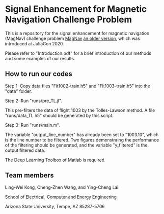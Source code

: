 # Signal Enhancement for Magnetic Navigation Challenge Problem

This is a repository for the signal enhancement for magnetic navigation (MagNav) challenge problem [MagNav](https://github.com/MIT-AI-Accelerator/MagNav.jl) [an older version](https://github.com/lw-kong/MagNav_2020.jl), which was introduced at JuliaCon 2020.

Please refer to "Introduction.pdf" for a brief introduction of our methods and some examples of our results. 

## How to run our codes
Step 1: Copy data files "Flt1002-train.h5" and "Flt1003-train.h5" into the "data" folder.

Step 2: Run "runs/pre_TL.jl". 

This pre-filters the data of flight 1003 by the Tolles-Lawson method. A file "runs/data_TL.h5" should be generated by this script.

Step 3: Run "runs/main.m". 

The variable "output_line_number" has already been set to "1003.10", which is the line number to be filtered. Two figures demonstraing the performance of the filtering should be generated, and the variable "y_filtered" is the output filtered data.

The Deep Learning Toolbox of Matlab is required.

## Team members
Ling-Wei Kong, Cheng-Zhen Wang, and Ying-Cheng Lai

School of Electrical, Computer and Energy Engineering

Arizona State University, Tempe, AZ 85287-5706
